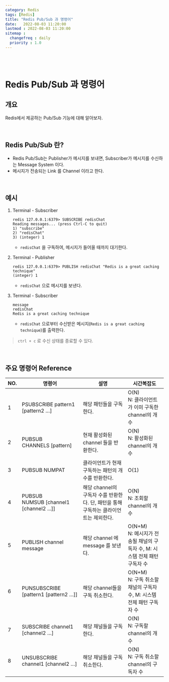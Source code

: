 ```yaml
---
category: Redis
tags: [Redis]
title: "Redis Pub/Sub 과 명령어"
date:   2022-08-03 11:20:00 
lastmod : 2022-08-03 11:20:00
sitemap :
  changefreq : daily
  priority : 1.0
---
```


<br/><br/>

# Redis Pub/Sub 과 명령어

## 개요

Redis에서 제공하는 Pub/Sub 기능에 대해 알아보자.

<br/>

## Redis Pub/Sub 란?

- Redis Pub/Sub는 Publisher가 메시지를 보내면, Subscriber가 메시지를 수신하는 Message System 이다.
- 메시지가 전송되는 Link 를 Channel 이라고 한다.

<br/>

## 예시

1. Terminal - Subscriber
    
    ```text
    redis 127.0.0.1:6379> SUBSCRIBE redisChat
    Reading messages... (press Ctrl-C to quit)
    1) "subscribe"
    2) "redisChat"
    3) (integer) 1
    ```
    
    - `redisChat` 을 구독하여, 메시지가 들어올 때까지 대기한다.
2. Terminal - Publisher
    
    ```text
    redis 127.0.0.1:6379> PUBLISH redisChat "Redis is a great caching technique"
    (integer) 1
    ```
    
    - `redisChat` 으로 메시지를 보낸다.
3. Terminal - Subscriber
    
    ```text
    message
    redisChat
    Redis is a great caching technique
    ```
    
    - `redisChat` 으로부터 수신받은 메시지(`Redis is a great caching technique`)를 출력한다.

> `ctrl + c` 로 수신 상태를 종료할 수 있다.

<br/>

## 주요 명령어 Reference

| NO. | 명령어 | 설명 | 시간복잡도 |
| --- | --- | --- | --- |
| 1 | PSUBSCRIBE pattern1 [pattern2 …] | 해당 패턴들을 구독한다. | O(N) <br/> N: 클라이언트가 이미 구독한 channel의 개수 |
| 2 | PUBSUB CHANNELS [pattern] | 현재 활성화된 channel 들을 반환한다. | O(N) <br/> N: 활성화된 channel의 개수 |
| 3 | PUBSUB NUMPAT | 클라이언트가 현재 구독하는 패턴의 개수를 반환한다. | O(1) |
| 4 | PUBSUB NUMSUB [channel1 [channel2 ...]] | 해당 channel의 구독자 수를 반환한다. 단, 패턴을 통해 구독하는 클라이언트는 제외한다. | O(N) <br/> N: 조회할 channel의 개수 |
| 5 | PUBLISH channel message | 해당 channel 에 message 를 보낸다. | O(N+M) <br/> N: 메시지가 전송될 채널의 구독자 수, M: 시스템 전체 패턴 구독자 수 |
| 6 | PUNSUBSCRIBE [pattern1 [pattern2 …]] | 해당 channel들을 구독 취소한다. | O(N+M) <br/> N: 구독 취소할 채널의 구독자 수, M: 시스템 전체 패턴 구독자 수 |
| 7 | SUBSCRIBE channel1 [channel2 …] | 해당 채널들을 구독한다. | O(N) <br/> N: 구독할 channel의 개수 |
| 8 | UNSUBSCRIBE channel1 [channel2 …] | 해당 채널들을 구독 취소한다. | O(N) <br/> N: 구독 취소할 channel의 구독자 수 |